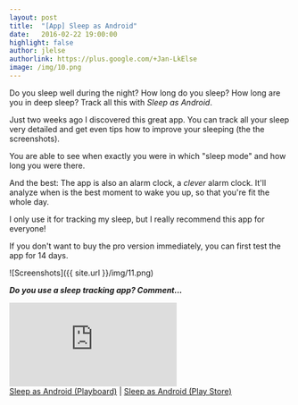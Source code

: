 ```yaml
---
layout: post
title:  "[App] Sleep as Android"
date:   2016-02-22 19:00:00
highlight: false
author: jlelse
authorlink: https://plus.google.com/+Jan-LkElse
image: /img/10.png
---
```

Do you sleep well during the night? How long do you sleep? How long are you in deep sleep? Track all this with *Sleep as Android*.

Just two weeks ago I discovered this great app. You can track all your sleep very detailed and get even tips how to improve your sleeping (the the screenshots).

You are able to see when exactly you were in which "sleep mode" and how long you were there.

And the best: The app is also an alarm clock, a *clever* alarm clock. It'll analyze when is the best moment to wake you up, so that you're fit the whole day.

I only use it for tracking my sleep, but I really recommend this app for everyone!

If you don't want to buy the pro version immediately, you can first test the app for 14 days.

![Screenshots]({{ site.url }}/img/11.png)

***Do you use a sleep tracking app? Comment...***

<iframe src="https://www.youtube.com/embed/Ven-_kI2GIk" frameborder="0" allowfullscreen></iframe><br />

<div class="pb-app-box" data-theme="light" data-lang="en"><a href="http://playboard.me/android/apps/com.urbandroid.sleep">Sleep as Android  (Playboard)</a> | <a href="https://play.google.com/store/apps/details?id=com.urbandroid.sleep" rel="nofollow" target="_blank">Sleep as Android (Play Store)</a></div>
<script type="text/javascript" src="//playboard.me/widgets/pb-app-box/1/pb_load_app_box.js"></script>